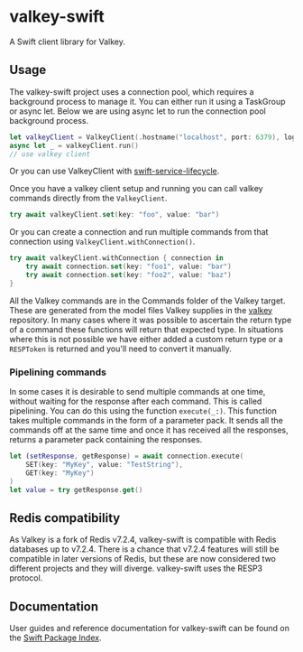 # valkey-swift

A Swift client library for Valkey.

## Usage

The valkey-swift project uses a connection pool, which requires a background process to manage it. You can either run it using a TaskGroup or async let. Below we are using async let to run the connection pool background process.

```swift
let valkeyClient = ValkeyClient(.hostname("localhost", port: 6379), logger: logger)
async let _ = valkeyClient.run()
// use valkey client
```

Or you can use ValkeyClient with [swift-service-lifecycle](https://github.com/swift-server/swift-service-lifecycle).

Once you have a valkey client setup and running you can call valkey commands directly from the `ValkeyClient`.

```swift
try await valkeyClient.set(key: "foo", value: "bar")
```
Or you can create a connection and run multiple commands from that connection using `ValkeyClient.withConnection()`.

```swift
try await valkeyClient.withConnection { connection in
    try await connection.set(key: "foo1", value: "bar")
    try await connection.set(key: "foo2", value: "baz")
}
```

All the Valkey commands are in the Commands folder of the Valkey target. These are generated from the model files Valkey supplies in the [valkey](https://github.com/valkey-io/valkey/tree/unstable/src/commands) repository. In many cases where it was possible to ascertain the return type of a command these functions will return that expected type. In situations where this is not possible we have either added a custom return type or a `RESPToken` is returned and you'll need to convert it manually.

### Pipelining commands

In some cases it is desirable to send multiple commands at one time, without waiting for the response after each command. This is called pipelining. You can do this using the function `execute(_:)`. This function takes multiple commands in the form of a parameter pack. It sends all the commands off at the same time and once it has received all the responses, returns a parameter pack containing the responses.

```swift
let (setResponse, getResponse) = await connection.execute(
    SET(key: "MyKey", value: "TestString"),
    GET(key: "MyKey")
)
let value = try getResponse.get()
```

## Redis compatibility

As Valkey is a fork of Redis v7.2.4, valkey-swift is compatible with Redis databases up to v7.2.4. There is a chance that v7.2.4 features will still be compatible in later versions of Redis, but these are now considered two different projects and they will diverge. valkey-swift uses the RESP3 protocol.

## Documentation

User guides and reference documentation for valkey-swift can be found on the [Swift Package Index](https://swiftpackageindex.com/valkey-io/valkey-swift/documentation/valkey).
